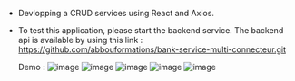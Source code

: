 - Devlopping a CRUD services using React and Axios.
- To test this application, please start the backend service. The backend api is available by using this link :
   https://github.com/abbouformations/bank-service-multi-connecteur.git

  Demo :
  ![image](https://github.com/abbouformations/react-crud-example-axios/assets/135717843/c24d238e-d3b4-4139-ae81-d7dffa9a0690)
  ![image](https://github.com/abbouformations/react-crud-example-axios/assets/135717843/7dc97c00-8bfb-462e-adc2-d81488687791)
  ![image](https://github.com/abbouformations/react-crud-example-axios/assets/135717843/3c4a822d-0414-47da-aa63-fcbbc1024e63)
  ![image](https://github.com/abbouformations/react-crud-example-axios/assets/135717843/a1e55da9-d956-44ca-a9bb-7a72ce60f90c)
  ![image](https://github.com/abbouformations/react-crud-example-axios/assets/135717843/836cd457-e2a7-4f25-9187-0c436f4241cd)

  


  

